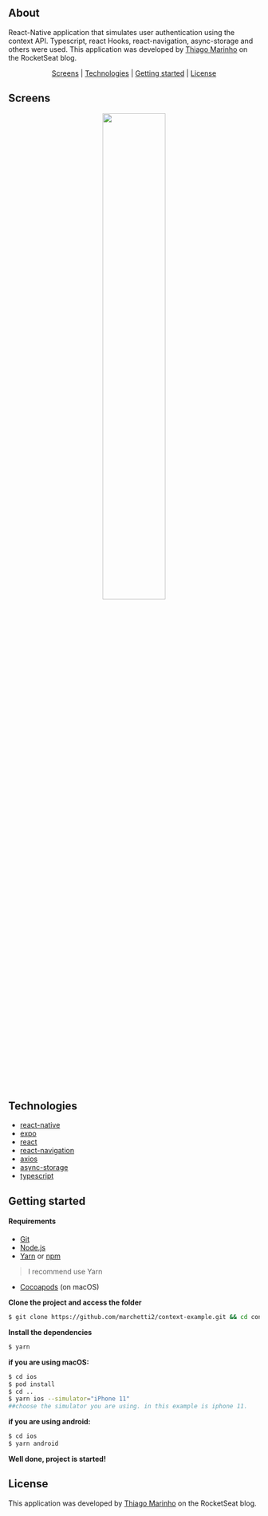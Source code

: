 <h2>About</h2>

React-Native application that simulates user authentication using the context API. Typescript, react Hooks, react-navigation, async-storage and others were used.
This application was developed by [Thiago Marinho](https://blog.rocketseat.com.br/autenticacao-no-react-native-reactjs-com-context-api-hooks/) on the RocketSeat blog.

<p align="center">
 <a href="#screens">Screens</a> | <a href="#technologies">Technologies</a> | <a href="#started">Getting started</a> | <a href="#license">License</a>
</p>

<h2 id="screens">Screens</h2>

<p align="center">
  <img width="50%" src="https://media.giphy.com/media/ySESLEKailKtnkNWnj/giphy.gif">
</p>

<h2 id="technologies">Technologies</h2>

- [react-native](https://reactnative.dev)
- [expo](https://expo.io)
- [react](https://reactjs.org)
- [react-navigation](https://reactnavigation.org)
- [axios](https://github.com/axios/axios)
- [async-storage](https://github.com/react-native-async-storage/async-storage)
- [typescript](https://www.typescriptlang.org)



<h2 id="started">Getting started</h2>

<h4>Requirements</h4>

- [Git](https://git-scm.com) 
- [Node.js](https://nodejs.org/en/) 
- [Yarn](https://classic.yarnpkg.com/) or [npm](https://www.npmjs.com/)

> I recommend use Yarn

- [Cocoapods](https://cocoapods.org) (on macOS)

**Clone the project and access the folder**

```bash
$ git clone https://github.com/marchetti2/context-example.git && cd context-example
```

**Install the dependencies**

```bash
$ yarn
```

**if you are using macOS:**

```bash
$ cd ios
$ pod install 
$ cd ..
$ yarn ios --simulator="iPhone 11"  
##choose the simulator you are using. in this example is iphone 11.
```

**if you are using android:**

```bash
$ cd ios
$ yarn android
```

**Well done, project is started!**

<h2 id="license">License</h2>

This application was developed by [Thiago Marinho](https://blog.rocketseat.com.br/autenticacao-no-react-native-reactjs-com-context-api-hooks/) on the RocketSeat blog.
